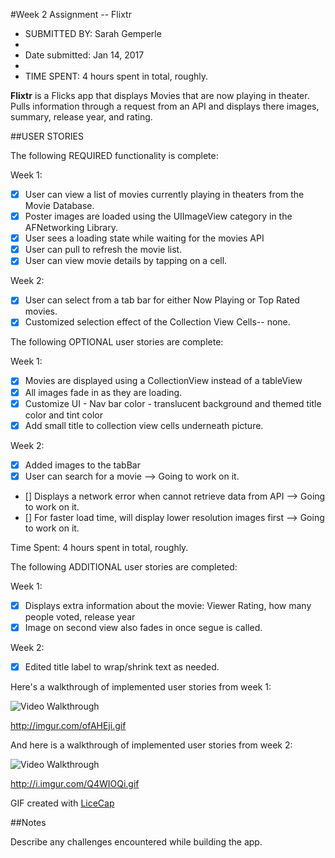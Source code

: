 #Week 2 Assignment -- Flixtr


* SUBMITTED BY: Sarah Gemperle
*
* Date submitted: Jan 14, 2017
* 
* TIME SPENT: 4 hours spent in total, roughly.



**Flixtr** is a Flicks app that displays Movies that are now playing in theater.
           Pulls information through a request from an API and displays there
           images, summary, release year, and rating.


##USER STORIES

The following REQUIRED functionality is complete:

Week 1:

* [X] User can view a list of movies currently playing in theaters from the Movie Database.
* [X] Poster images are loaded using the UIImageView category in the AFNetworking Library.
* [X] User sees a loading state while waiting for the movies API
* [X] User can pull to refresh the movie list.
* [X] User can view movie details by tapping on a cell.

Week 2:

* [X] User can select from a tab bar for either Now Playing or Top Rated movies.
* [X] Customized selection effect of the Collection View Cells-- none.

The following OPTIONAL user stories are complete:

Week 1:

* [X] Movies are displayed using a CollectionView instead of a tableView
* [X] All images fade in as they are loading.
* [X] Customize UI - Nav bar color - translucent background and themed title color and tint color
* [X] Add small title to collection view cells underneath picture.

Week 2:

* [X] Added images to the tabBar 
* [X] User can search for a movie --> Going to work on it.
* [] Displays a network error when cannot retrieve data from API --> Going to work on it.
* [] For faster load time, will display lower resolution images first --> Going to work on it.


Time Spent: 4 hours spent in total, roughly.

The following ADDITIONAL user stories are completed:

Week 1:

* [X] Displays extra information about the movie: Viewer Rating, how many people voted, release year
* [X] Image on second view also fades in once segue is called.

Week 2:

* [X] Edited title label to wrap/shrink text as needed.


Here's a walkthrough of implemented user stories from week 1:

<img src='http://imgur.com/ofAHEji.gif' title='Video Walkthrough' width='' alt='Video Walkthrough' />

http://imgur.com/ofAHEji.gif

And here is a walkthrough of implemented user stories from week 2:

<img src='http://i.imgur.com/Q4WIOQi.gif' title='Video Walkthrough' width='' alt='Video Walkthrough' />

http://i.imgur.com/Q4WIOQi.gif

GIF created with [LiceCap](http://cockos.com/licecap/)

##Notes

Describe any challenges encountered while building the app.


